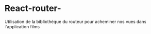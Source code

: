 # React-router-
Utilisation de  la bibliothèque du routeur pour acheminer nos vues dans l'application films 
